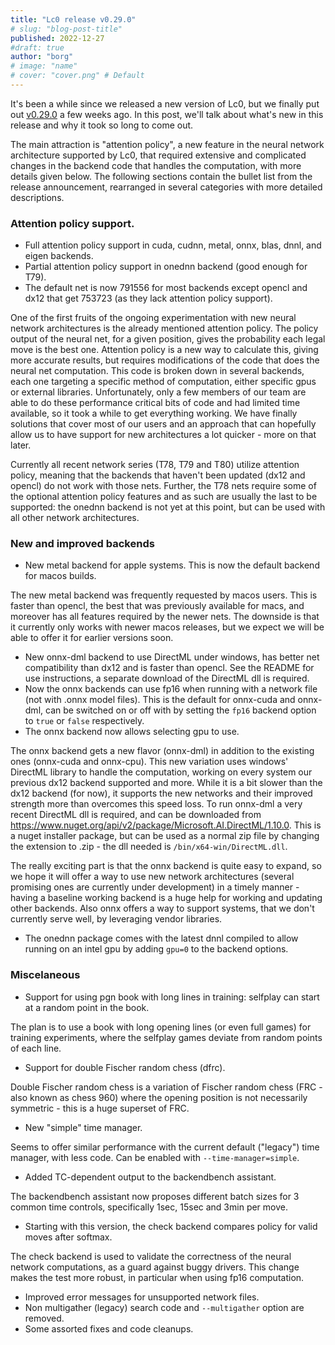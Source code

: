 ```yaml
---
title: "Lc0 release v0.29.0"
# slug: "blog-post-title"
published: 2022-12-27
#draft: true
author: "borg"
# image: "name"
# cover: "cover.png" # Default
---
```


It's been a while since we released a new version of Lc0, but we finally put out [v0.29.0](https://github.com/LeelaChessZero/lc0/releases/tag/v0.29.0) a few weeks ago. In this post, we'll talk about what's new in this release and why it took so long to come out.
<!--more-->

The main attraction is "attention policy", a new feature in the neural network architecture supported by Lc0, that required extensive and complicated changes in the backend code that handles the computation, with more details given below. The following sections contain the bullet list from the release announcement, rearranged in several categories with more detailed descriptions.

### Attention policy support.
* Full attention policy support in cuda, cudnn, metal, onnx, blas, dnnl, and eigen backends.
* Partial attention policy support in onednn backend (good enough for T79).
* The default net is now 791556 for most backends except opencl and dx12 that get 753723 (as they lack attention policy support).

One of the first fruits of the ongoing experimentation with new neural network architectures is the already mentioned attention policy. The policy output of the neural net, for a given position, gives the probability each legal move is the best one. Attention policy is a new way to calculate this, giving more accurate results, but requires modifications of the code that does the neural net computation. This code is broken down in several backends, each one targeting a specific method of computation, either specific gpus or external libraries. Unfortunately, only a few members of our team are able to do these performance critical bits of code and had limited time available, so it took a while to get everything working. We have finally solutions that cover most of our users and an approach that can hopefully allow us to have support for new architectures a lot quicker - more on that later.

Currently all recent network series (T78, T79 and T80) utilize attention policy, meaning that the backends that haven't been updated (dx12 and opencl) do not work with those nets. Further, the T78 nets require some of the optional attention policy features and as such are usually the last to be supported: the onednn backend is not yet at this point, but can be used with all other network architectures.

### New and improved backends
* New metal backend for apple systems. This is now the default backend for macos builds.

The new metal backend was frequently requested by macos users. This is faster than opencl, the best that was previously available for macs, and moreover has all features required by the newer nets. The downside is that it currently only works with newer macos releases, but we expect we will be able to offer it for earlier versions soon.

* New onnx-dml backend to use DirectML under windows, has better net compatibility than dx12 and is faster than opencl. See the README for use instructions, a separate download of the DirectML dll is required.
* Now the onnx backends can use fp16 when running with a network file (not with .onnx model files). This is the default for onnx-cuda and onnx-dml, can be switched on or off with by setting the `fp16` backend option to `true` or `false` respectively.
* The onnx backend now allows selecting gpu to use.

The onnx backend gets a new flavor (onnx-dml) in addition to the existing ones (onnx-cuda and onnx-cpu). This new variation uses windows' DirectML library to handle the computation, working on every system our previous dx12 backend supported and more. While it is a bit slower than the dx12 backend (for now), it supports the new networks and their improved strength more than overcomes this speed loss. To run onnx-dml a very recent DirectML dll is required, and can be downloaded from <https://www.nuget.org/api/v2/package/Microsoft.AI.DirectML/1.10.0>. This is a nuget installer package, but can be used as a normal zip file by changing the extension to .zip - the dll needed is `/bin/x64-win/DirectML.dll`.

The really exciting part is that the onnx backend is quite easy to expand, so we hope it will offer a way to use new network architectures (several promising ones are currently under development) in a timely manner - having a baseline working backend is a huge help for working and updating other backends. Also onnx offers a way to support systems, that we don't currently serve well, by leveraging vendor libraries.

* The onednn package comes with the latest dnnl compiled to allow running on an intel gpu by adding `gpu=0` to the backend options.

### Miscelaneous
* Support for using pgn book with long lines in training: selfplay can start at a random point in the book.

The plan is to use a book with long opening lines (or even full games) for training experiments, where the selfplay games deviate from random points of each line.

* Support for double Fischer random chess (dfrc).

Double Fischer random chess is a variation of Fischer random chess (FRC - also known as chess 960) where the opening position is not necessarily symmetric - this is a huge superset of FRC.

* New "simple" time manager.

Seems to offer similar performance with the current default ("legacy") time manager, with less code. Can be enabled with `--time-manager=simple`.

* Added TC-dependent output to the backendbench assistant.

The backendbench assistant now proposes different batch sizes for 3 common time controls, specifically 1sec, 15sec and 3min per move.

* Starting with this version, the check backend compares policy for valid moves after softmax.

The check backend is used to validate the correctness of the neural network computations, as a guard against buggy drivers. This change makes the test more robust, in particular when using fp16 computation.

* Improved error messages for unsupported network files.
* Non multigather (legacy) search code and `--multigather` option are removed.
* Some assorted fixes and code cleanups.

